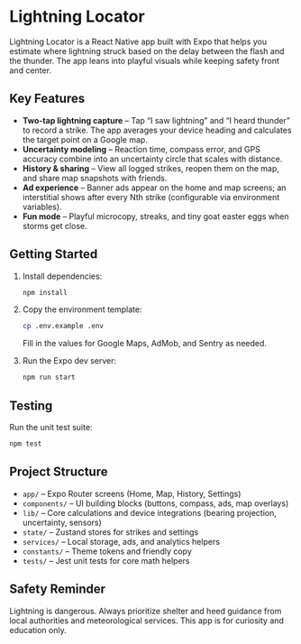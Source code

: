 # Lightning Locator

Lightning Locator is a React Native app built with Expo that helps you estimate where lightning struck based on the delay between the flash and the thunder. The app leans into playful visuals while keeping safety front and center.

## Key Features

- **Two-tap lightning capture** – Tap “I saw lightning” and “I heard thunder” to record a strike. The app averages your device heading and calculates the target point on a Google map.
- **Uncertainty modeling** – Reaction time, compass error, and GPS accuracy combine into an uncertainty circle that scales with distance.
- **History & sharing** – View all logged strikes, reopen them on the map, and share map snapshots with friends.
- **Ad experience** – Banner ads appear on the home and map screens; an interstitial shows after every Nth strike (configurable via environment variables).
- **Fun mode** – Playful microcopy, streaks, and tiny goat easter eggs when storms get close.

## Getting Started

1. Install dependencies:

   ```bash
   npm install
   ```

2. Copy the environment template:

   ```bash
   cp .env.example .env
   ```

   Fill in the values for Google Maps, AdMob, and Sentry as needed.

3. Run the Expo dev server:

   ```bash
   npm run start
   ```

## Testing

Run the unit test suite:

```bash
npm test
```

## Project Structure

- `app/` – Expo Router screens (Home, Map, History, Settings)
- `components/` – UI building blocks (buttons, compass, ads, map overlays)
- `lib/` – Core calculations and device integrations (bearing projection, uncertainty, sensors)
- `state/` – Zustand stores for strikes and settings
- `services/` – Local storage, ads, and analytics helpers
- `constants/` – Theme tokens and friendly copy
- `tests/` – Jest unit tests for core math helpers

## Safety Reminder

Lightning is dangerous. Always prioritize shelter and heed guidance from local authorities and meteorological services. This app is for curiosity and education only.
